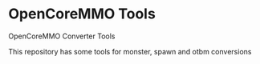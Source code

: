 # OpenCoreMMO Tools
OpenCoreMMO Converter Tools

This repository has some tools for monster, spawn and otbm conversions


